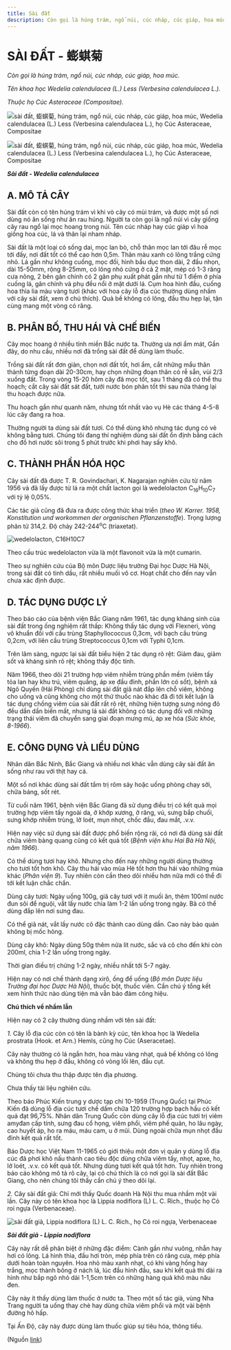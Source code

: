 ```yaml
---
title: Sài đất
description: Còn gọi là húng trám, ngổ núi, cúc nháp, cúc giáp, hoa múc. Tên khoa học Wedelia calendulacea (L.) Less (Verbesina calendulacea L.). Thuộc họ Cúc Asteraceae (Compositae).
---
```

# SÀI ĐẤT - 蟛蜞菊

*Còn gọi là húng trám, ngổ núi, cúc nháp, cúc giáp, hoa múc.*

*Tên khoa học Wedelia calendulacea (L.) Less (Verbesina calendulacea L.).*

*Thuộc họ Cúc Asteraceae (Compositae).*

![sài đất, 蟛蜞菊, húng trám, ngổ núi, cúc nháp, cúc giáp, hoa múc, Wedelia calendulacea \(L.\) Less \(Verbesina calendulacea L.\), họ Cúc Asteraceae, Compositae](/imgs/do-tat-loi/ctvvtvn/sai-dat.jpg)

![sài đất, 蟛蜞菊, húng trám, ngổ núi, cúc nháp, cúc giáp, hoa múc, Wedelia calendulacea \(L.\) Less \(Verbesina calendulacea L.\), họ Cúc Asteraceae, Compositae](/imgs/do-tat-loi/ctvvtvn/sai-dat-2.jpg)

***Sài đất - Wedelia calendulacea***

## A. MÔ TẢ CÂY

Sài đất còn có tên húng trám vì khi vò cây có mùi trám, và được một số nơi dùng nó ăn sống như ăn rau húng. Người ta còn gọi là ngổ núi vì cây giống cây rau ngổ lại mọc hoang trong núi. Tên cúc nháp hay cúc giáp vì hoa giống hoa cúc, lá và thân lại nham nháp.

Sài đất là một loại cỏ sống dai, mọc lan bò, chỗ thân mọc lan tới đâu rễ mọc tới đấy, nơi đất tốt có thể cao hơn 0,5m. Thân màu xanh có lông trắng cứng nhỏ. Lá gần như không cuống, mọc đối, hình bầu dục thon dài, 2 đầu nhọn, dài 15-50mm, rộng 8-25mm, có lông nhỏ cứng ở cả 2 mặt, mép có 1-3 răng cưa nông, 2 bên gân chính có 2 gân phụ xuất phát gần như từ 1 điểm ở phía cuống lá, gân chính và phụ đều nổi ở mặt dưới lá. Cụm hoa hình đầu, cuống hoa thìa lia màu vàng tươi (khác với hoa cây lỗ địa cúc thường dùng nhầm với cây sài đất, xem ở chú thích). Quả bế không có lông, đầu thu hẹp lại, tận cùng mang một vòng có răng.

## B. PHÂN BỐ, THU HÁI VÀ CHẾ BIẾN

Cây mọc hoang ở nhiều tỉnh miền Bắc nước ta. Thường ưa nơi ẩm mát, Gần đây, do nhu cầu, nhiều nơi đã trồng sài đất để dùng làm thuốc.

Trồng sài đất rất đơn giản, chọn nơi đất tốt, hơi ẩm, cắt những mẩu thân thành từng đoạn dài 20-30cm, hay chọn những đoạn thân có rễ sẵn, vùi 2/3 xuống đất. Trong vòng 15-20 hôm cây đã mọc tốt, sau 1 tháng đã có thể thu hoạch; cắt cây sài đất sát đất, tưới nước bón phân tốt thì sau nửa tháng lại thu hoạch được nữa.

Thu hoạch gần như quanh năm, nhưng tốt nhất vào vụ Hè các tháng 4-5-8 lúc cây đang ra hoa.

Thường người ta dùng sài đất tươi. Có thể dùng khô nhưng tác dụng có vẻ không bằng tươi. Chúng tôi đang thí nghiệm dùng sài đất ổn định bằng cách cho đồ hơi nước sôi trong 5 phút trước khi phơi hay sấy khô.

## C. THÀNH PHẦN HÓA HỌC

Cây sài đất đã được T. R. Govindachari, K. Nagarajan nghiên cứu từ năm 1956 và đã lấy được từ lá ra một chất lacton gọi là wedelolacton C<sub>16</sub>H<sub>10</sub>C<sub>7</sub> với tỷ lệ 0,05%.

Các tác giả cũng đã đưa ra được công thức khai triển (*theo W. Karrer. 1958, Konstitution und workommen der organischen Pflanzenstoffe*). Trọng lượng phân tử 314,2. Độ chảy 242-244<sup>o</sup>C (triaxetat).

![wedelolacton, C16H10C7](/imgs/do-tat-loi/ctvvtvn/sai-dat-3.jpg)

Theo cấu trúc wedelolacton vừa là một flavonoit vừa là một cumarin.

Theo sự nghiên cứu của Bộ môn Dược liệu trường Đại học Dược Hà Nội, trong sài đất có tinh dầu, rất nhiều muối vô cơ. Hoạt chất cho đến nay vẫn chưa xác định được.

## D. TÁC DỤNG DƯỢC LÝ

Theo báo cáo của bệnh viện Bắc Giang năm 1961, tác dụng kháng sinh của sài đất trong ống nghiệm rất thấp: Không thấy tác dụng với Flexneri, vòng vô khuẩn đối với cầu trùng Staphyllococcus 0,3cm, với bạch cầu trùng 0,2cm, với liên cầu trùng Streptococcus 0,1cm với Typhi 0,1cm.

Trên lâm sàng, ngược lại sài đất biểu hiện 2 tác dụng rõ rệt: Giảm đau, giảm sốt và kháng sinh rõ rệt; không thấy độc tính.

Năm 1966, theo dõi 21 trường hợp viêm nhiễm trùng phần mềm (viêm tấy tỏa lan hay khu trú, viêm quầng, áp xe đầu đinh, phần lớn có sốt), bệnh xá Ngô Quyền (Hải Phòng) chỉ dùng sài đất giã nát đắp lên chỗ viêm, không cho uống và cũng không cho một thứ thuốc nào khác đã đi tới kết luận là tác dụng chống viêm của sài đất rất rõ rệt, những hiện tượng sưng nóng đỏ đều dần dần biến mất, nhưng lá sài đất không có tác dụng đối với những trạng thái viêm đã chuyển sang giai đoạn mưng mủ, áp xe hóa (*Sức khỏe, 8-1966*).

## E. CÔNG DỤNG VÀ LIỀU DÙNG

Nhân dân Bắc Ninh, Bắc Giang và nhiều nơi khác vẫn dùng cây sài đất ăn sống như rau với thịt hay cá.

Một số nơi khác dùng sài đất tắm trị rôm sảy hoặc uống phòng chạy sởi, chữa báng, sốt rét.

Từ cuối năm 1961, bệnh viện Bắc Giang đã sử dụng điều trị có kết quả mọi trường hợp viêm tấy ngoài da, ở khớp xương, ở răng, vú, sưng bắp chuối, sưng khớp nhiễm trùng, lở loét, mụn nhọt, chốc đầu, đau mắt, .v.v.

Hiện nay việc sử dụng sài đất được phổ biến rộng rãi, có nơi đã dùng sài đất chữa viêm bàng quang cũng có kết quả tốt (*Bệnh viện khu Hai Bà Hà Nội, năm 1966*).

Có thể dùng tươi hay khô. Nhưng cho đến nay những người dùng thường cho tươi tốt hơn khô. Cây thu hái vào mùa Hè tốt hơn thu hái vào những mùa khác (*Phân viện 9*). Tuy nhiên còn cần theo dõi nhiều hơn nữa mới có thể đi tới kết luận chắc chắn.

Dùng cây tươi: Ngày uống 100g, giã cây tươi với ít muối ăn, thêm 100ml nước đun sôi để nguội, vắt lấy nước chia làm 1-2 lần uống trong ngày. Bã có thể dùng đắp lên nơi sưng đau.

Có thể giã nát, vắt lấy nước cô đặc thành cao dùng dần. Cao này bảo quản không bị mốc hỏng.

Dùng cây khô: Ngày dùng 50g thêm nửa lít nước, sắc và cô cho đến khi còn 200ml, chia 1-2 lần uống trong ngày.

Thời gian điều trị chừng 1-2 ngày, nhiều nhất tới 5-7 ngày.

Hiện nay có nơi chế thành dạng xirô, ống để uống (*Bộ môn Dược liệu Trường đại học Dược Hà Nội*), thuốc bột, thuốc viên. Cần chú ý tổng kết xem hình thức nào dùng tiện mà vẫn bảo đảm công hiệu.

**Chú thích về nhầm lẫn**

Hiện nay có 2 cây thường dùng nhầm với tên sài đất:

*1.* Cây lỗ địa cúc còn có tên là bành kỳ cúc, tên khoa học là Wedelia prostrata (Hook. et Arn.) Hemls, cũng họ Cúc (Aseracetae).

Cây này thường có lá ngắn hơn, hoa màu vàng nhạt, quả bế không có lông và không thu hẹp ở đầu, không có vòng lồi lên, đầu cụt.

Chúng tôi chưa thu thập được tên địa phương.

Chưa thấy tài liệu nghiên cứu.

Theo báo Phúc Kiến trung y dược tạp chí 10-1959 (Trung Quốc) tại Phúc Kiến đã dùng lỗ địa cúc tươi chế dấm chữa 120 trường hợp bạch hầu có kết quả đạt 96,75%. Nhân dân Trung Quốc còn dùng cây lỗ địa cúc tươi trị viêm amyđan cấp tính, sưng đau cổ họng, viêm phổi, viêm phế quản, ho lâu ngày, cao huyết áp, ho ra máu, máu cam, u ở mũi. Dùng ngoài chữa mụn nhọt đầu đinh kết quả rất tốt.

Báo Dược học Việt Nam 11-1965 có giới thiệu một đơn vị quân y dùng lỗ địa cúc đã phơi khô nấu thành cao tiêu độc dùng chữa viêm tấy, nhọt, apxe, ho, lở loét, .v.v. có kết quả tốt. Nhưng dùng tươi kết quả tốt hơn. Tuy nhiên trong báo cáo không mô tả rõ cây, lại có chú thích là có nơi gọi là sài đất Bắc Giang, cho nên chúng tôi thấy cần chú ý theo dõi lại.

*2.* Cây sài đất giả: Chỉ mới thấy Quốc doanh Hà Nội thu mua nhầm một vài lần. Cây này có tên khoa học là Lippia nodiflora (L) L. C. Rich., thuộc họ Cỏ roi ngựa (Verbenaceae).

![sài đất giả, Lippia nodiflora \(L\) L. C. Rich., họ Cỏ roi ngựa, Verbenaceae](/imgs/do-tat-loi/ctvvtvn/sai-dat-4.jpg)

***Sài đất giả - Lippia nodiflora***

Cây này rất dễ phân biệt ở những đặc điểm: Cành gần như vuông, nhẵn hay hơi có lông. Lá hình thìa, đầu hơi tròn, mép phía trên có răng cưa, mép phía dưới hoàn toàn nguyên. Hoa nhỏ màu xanh nhạt, có khi vàng hồng hay trắng, mọc thành bông ở nách lá, lúc đầu hình đầu, sau khi kết quả thì dài ra hình như bắp ngô nhỏ dài 1-1,5cm trên có những hàng quả khô màu nâu đen.

Cây này ít thấy dùng làm thuốc ở nước ta. Theo một số tác giả, vùng Nha Trang người ta uống thay chè hay dùng chữa viêm phổi và một vài bệnh đường hô hấp.

Tại Ấn Độ, cây này được dùng làm thuốc giúp sự tiêu hóa, thông tiểu.

(Nguồn <a href="http://www.thuocvuonnha.com/nhung-cay-thuoc-va-vi-thuoc-viet-nam/ket-qua-tra-cuu/sai-dat" target="_blank">link</a>)
